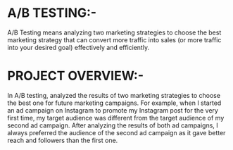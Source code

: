 # A/B TESTING:-

A/B Testing means analyzing two marketing strategies to choose the best marketing strategy that can convert more traffic into sales (or more traffic into your desired goal) effectively and efficiently.

# PROJECT OVERVIEW:-

In A/B testing, analyzed the results of two marketing strategies to choose the best one for future marketing campaigns.
For example, when I started an ad campaign on Instagram to promote my Instagram post for the very first time, my target audience was different from the target audience of my
second ad campaign.
After analyzing the results of both ad campaigns, I always preferred the audience of the second ad campaign as it gave better reach and followers than the first one.
